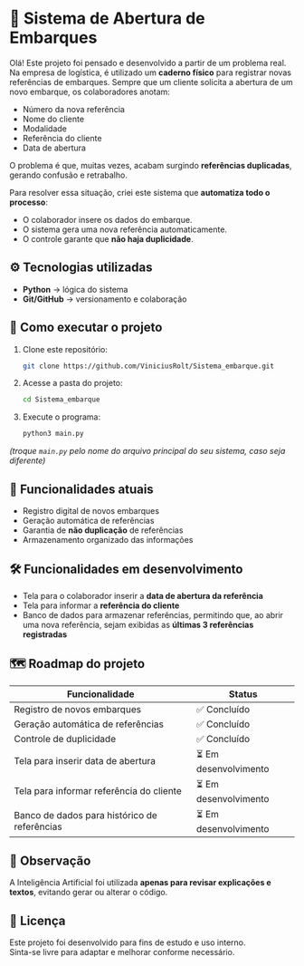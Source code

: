# 🚢 Sistema de Abertura de Embarques

Olá! Este projeto foi pensado e desenvolvido a partir de um problema real.  
Na empresa de logística, é utilizado um **caderno físico** para registrar novas referências de embarques. Sempre que um cliente solicita a abertura de um novo embarque, os colaboradores anotam:  

- Número da nova referência  
- Nome do cliente  
- Modalidade  
- Referência do cliente  
- Data de abertura  

O problema é que, muitas vezes, acabam surgindo **referências duplicadas**, gerando confusão e retrabalho.  

Para resolver essa situação, criei este sistema que **automatiza todo o processo**:  
- O colaborador insere os dados do embarque.  
- O sistema gera uma nova referência automaticamente.  
- O controle garante que **não haja duplicidade**.  

## ⚙️ Tecnologias utilizadas
- **Python** → lógica do sistema  
- **Git/GitHub** → versionamento e colaboração  

## 🚀 Como executar o projeto

1. Clone este repositório:
   ```bash
   git clone https://github.com/ViniciusRolt/Sistema_embarque.git
   ```

2. Acesse a pasta do projeto:
   ```bash
   cd Sistema_embarque
   ```

3. Execute o programa:
   ```bash
   python3 main.py
   ```
*(troque `main.py` pelo nome do arquivo principal do seu sistema, caso seja diferente)*

## 📖 Funcionalidades atuais
- Registro digital de novos embarques  
- Geração automática de referências  
- Garantia de **não duplicação** de referências  
- Armazenamento organizado das informações  

## 🛠 Funcionalidades em desenvolvimento
- Tela para o colaborador inserir a **data de abertura da referência**  
- Tela para informar a **referência do cliente**  
- Banco de dados para armazenar referências, permitindo que, ao abrir uma nova referência, sejam exibidas as **últimas 3 referências registradas**  

## 🗺 Roadmap do projeto
| Funcionalidade | Status |
|----------------|--------|
| Registro de novos embarques | ✅ Concluído |
| Geração automática de referências | ✅ Concluído |
| Controle de duplicidade | ✅ Concluído |
| Tela para inserir data de abertura | ⏳ Em desenvolvimento |
| Tela para informar referência do cliente | ⏳ Em desenvolvimento |
| Banco de dados para histórico de referências | ⏳ Em desenvolvimento |

## 🤖 Observação
A Inteligência Artificial foi utilizada **apenas para revisar explicações e textos**, evitando gerar ou alterar o código.  

## 📜 Licença
Este projeto foi desenvolvido para fins de estudo e uso interno.  
Sinta-se livre para adaptar e melhorar conforme necessário.
